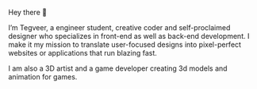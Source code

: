 Hey there 👋

I’m Tegveer, a engineer student, creative coder and self-proclaimed designer who specializes in front-end as well as back-end development. I make it my mission to translate user-focused designs into pixel-perfect websites or applications that run blazing fast.

I am also a 3D artist and a game developer creating 3d models and animation for games.
